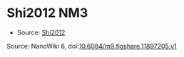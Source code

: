 <a name="material" />

# Shi2012 NM3
<script type="application/ld+json">
  {
    "@context": "https://schema.org/",
    "@type": "ChemicalSubstance",
    "@id": "https://egonw.github.io/nanowiki/nanowiki143.html#material",
    "http://purl.org/dc/terms/conformsTo":
      {
        "@type": "CreativeWork",
        "@id": "https://bioschemas.org/profiles/ChemicalSubstance/0.4-RELEASE/"
      },
    "identfier": "143",
    "name": "Shi2012 NM3",
    "url": "https://egonw.github.io/nanowiki/nanowiki143.html#material",
    "sameAs": "http://127.0.0.1/mediawiki/index.php/Special:URIResolver/Shi2012_NM3"
  }
</script>


* Source: [Shi2012](Shi2012.md)


Source: NanoWiki 6, doi:[10.6084/m9.figshare.11897205.v1](https://doi.org/10.6084/m9.figshare.11897205.v1)
